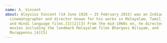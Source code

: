 ```yaml
---
name: A. Vincent
about: Aloysius Vincent (14 June 1928 – 25 February 2015) was an Indian
  cinematographer and director known for his works in Malayalam, Tamil, Telugu
  and Hindi language films.[1][2][3] From the mid-1960s on, he directed some 30
  movies including the landmark Malayalam films Bhargavi Nilayam, and
  Murappennu.[4][5]
---
```

